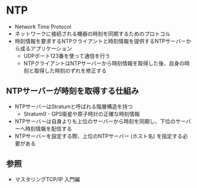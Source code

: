 # NTP
- Network Time Protocol
- ネットワークに接続される機器の時刻を同期するためのプロトコル
- 時刻情報を要求するNTPクライアントと時刻情報を提供するNTPサーバーから成るアプリケーション
  - UDPポート123番を使って通信を行う
  - NTPクライアントはNTPサーバーから時刻情報を取得した後、自身の時刻と取得した時刻のずれを修正する

## NTPサーバーが時刻を取得する仕組み
- NTPサーバーはStratumと呼ばれる階層構造を持つ
  - Stratum0 - GPS衛星や原子時計の正確な時刻情報
- NTPサーバーは自身よりも上位のサーバーから時刻を同期し、下位のサーバーへ時刻情報を配信する
- NTPサーバーを設定する際、上位のNTPサーバー (ホスト名) を指定する必要がある

## 参照
- マスタリングTCP/IP 入門編
